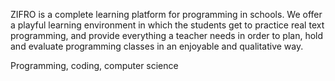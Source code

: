 <!-- Template: Zifro Home -->
<!-- Link: /en/ -->
<!-- Page name: en -->
<!-- Title: We revolutionize how programming is introduced to beginners -->
<!-- Description: -->

ZIFRO is a complete learning platform for programming in schools. We offer a playful learning environment in which the students get to practice real text programming, and provide everything a teacher needs in order to plan, hold and evaluate programming classes in an enjoyable and qualitative way.

<!-- Preview Image: {empty} -->
<!-- Keywords: -->

Programming, coding, computer science
